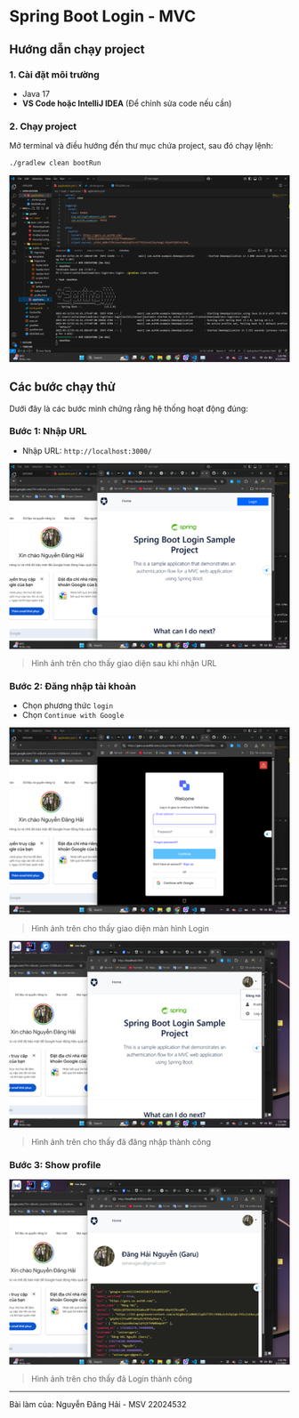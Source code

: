 # Spring Boot Login - MVC

## Hướng dẫn chạy project

### **1. Cài đặt môi trường**
- Java 17
- **VS Code hoặc IntelliJ IDEA** (Để chỉnh sửa code nếu cần)

### **2. Chạy project**

Mở terminal và điều hướng đến thư mục chứa project, sau đó chạy lệnh:
```sh
./gradlew clean bootRun
```

![Database](src/main/resources/img/1.png)


## **Các bước chạy thử**
Dưới đây là các bước minh chứng rằng hệ thống hoạt động đúng:

### **Bước 1: Nhập URL**
- Nhập URL: `http://localhost:3000/`

![Bước 1](src/main/resources/img/2.png)
> Hình ảnh trên cho thấy giao diện sau khi nhận URL

### **Bước 2: Đăng nhập tài khoản**
- Chọn phương thức `login`
- Chọn `Continue with Google`

![Bước 2](src/main/resources/img/3.png)
> Hình ảnh trên cho thấy giao diện màn hình Login

![Bước 2](src/main/resources/img/4.png)
> Hình ảnh trên cho thấy đã đăng nhập thành công

### **Bước 3: Show profile**

![Bước 3](src/main/resources/img/5.png)
> Hình ảnh trên cho thấy đã Login thành công


---

Bài làm của: Nguyễn Đăng Hải - MSV 22024532

